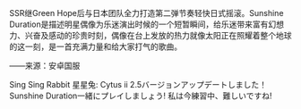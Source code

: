 SSR继Green Hope后与日本团队全力打造第二弹节奏轻快日式摇滚。Sunshine Duration是描述明星偶像为乐迷演出时候的一个短暂瞬间，给乐迷带来富有幻想力、兴奋及感动的珍贵时刻，偶像在台上发放的热力就像太阳正在照耀着整个地球的这一刻，是一首充满力量和给大家打气的歌曲。

——来源：安卓国服

Sing Sing Rabbit 星星兔:
Cytus ii 2.5バージョンアップデートしました！Sunshine Duration一緒にプレイしましょう! 私は今練習中、難しいですね!